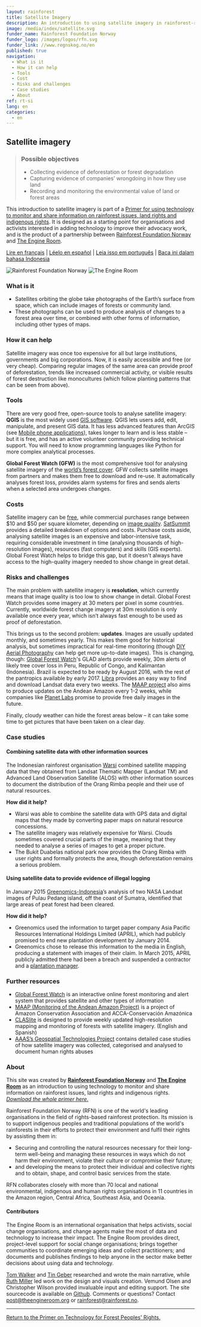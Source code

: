 ```yaml
---
layout: rainforest
title: Satellite Imagery
description: An introduction to using satellite imagery in rainforest-related projects for analysing change over time in a forest area, or generating evidence of deforestation, trends like increased commercial activity, or visible results of forest degradation.<p>Part of the <a href="/rainforest-tech">Rainforest Technology</a> report.</p>
image: /media/index/satellite.svg
funder_name: Rainforest Foundation Norway
funder_logo: /images/logos/rfn.svg
funder_link: //www.regnskog.no/en
published: true
navigation:
  - What is it
  - How it can help
  - Tools
  - Cost
  - Risks and challenges
  - Case studies
  - About
ref: rt-si
lang: en
categories:
  - en
---
```


## Satellite imagery

> ### Possible objectives
> * Collecting evidence of deforestation or forest degradation
> * Capturing evidence of companies’ wrongdoing in how they use land
> * Recording and monitoring the environmental value of land or forest areas

This introduction to satellite imagery is part of a [Primer for using technology to monitor and share information on rainforest issues, land rights and indigenous rights](/rainforest-tech). It is designed as a starting point for organisations and activists interested in adding technology to improve their advocacy work, and is the product of a partnership between [Rainforest Foundation Norway](http://www.regnskog.no/en/) and [The Engine Room](https://theengineroom.org).

[Lire en français](http://library.theengineroom.org/fr/rainforest-tech-satellite-imagery/) | [Léelo en español](http://library.theengineroom.org/es/rainforest-tech-satellite-imagery/) | [Leia isso em português](http://library.theengineroom.org/pt/rainforest-tech-satellite-imagery/) | [Baca ini dalam bahasa Indonesia](http://library.theengineroom.org/id/rainforest-tech-satellite-imagery/)

![Rainforest Foundation Norway](/images/logos/rfn-dark.svg) ![The Engine Room](/images/logos/engineroom-dark.png)

### What is it

* Satellites orbiting the globe take photographs of the Earth’s surface from space, which can include images of forests or community land.
* These photographs can be used to produce analysis of changes to a forest area over time, or combined with other forms of information, including other types of maps.

### How it can help
Satellite imagery was once too expensive for all but large institutions, governments and big corporations. Now, it is easily accessible and free (or very cheap). Comparing regular images of the same area can provide proof of deforestation, trends like increased commercial activity, or visible results of forest destruction like monocultures (which follow planting patterns that can be seen from above).

### Tools
There are very good free, open-source tools to analyse satellite imagery: **QGIS** is the most widely used [GIS software](http://www.qgis.org/en/docs/index.html). QGIS lets users add, edit, manipulate, and present GIS data. It has less advanced features than ArcGIS (see [Mobile phone applications](/rainforest-tech-mobile-phones)), takes longer to learn and is less stable – but it is free, and has an active volunteer community providing technical support. You will need to know programming languages like Python for more complex analytical processes.

**Global Forest Watch (GFW)** is the most comprehensive tool for analysing satellite imagery of the [world’s forest cover](http://www.globalforestwatch.org/). GFW collects satellite images from partners and makes them free to download and re-use. It automatically analyses forest loss, provides alarm systems for fires and sends alerts when a selected area undergoes changes.

### Costs
Satellite imagery can be [free](http://earthexplorer.usgs.gov/), while commercial purchases range between $10 and $50 per square kilometer, depending on [image quality](http://www.aaas.org/page/high-resolution-satellite-imagery-ordering-and-analysis-handbook#VI.). [SatSummit](http://landscape.satsummit.io/) provides a detailed breakdown of options and costs. Purchase costs aside, analysing satellite images is an expensive and labor-intensive task, requiring considerable investment in time (analysing thousands of high-resolution images), resources (fast computers) and skills (GIS experts). Global Forest Watch helps to bridge this gap, but it doesn't always have access to the high-quality imagery needed to show change in great detail.

### Risks and challenges
The main problem with satellite imagery is **resolution**, which currently means that image quality is too low to show change in detail. Global Forest Watch provides some imagery at 30 meters per pixel in some countries. Currently, worldwide forest change imagery at 30m resolution is only available once every year, which isn’t always fast enough to be used as proof of deforestation.

This brings us to the second problem: **updates**. Images are usually updated monthly, and sometimes yearly. This makes them good for historical analysis, but sometimes impractical for real-time monitoring (though [DIY Aerial Photography](/rainforest-tech-diy-aerial-mapping) can help get more up-to-date images). This is changing, though: [Global Forest Watch](http://www.globalforestwatch.org/map/)'s GLAD alerts provide weekly, 30m alerts of likely tree cover loss in Peru, Republic of Congo, and Kalimantan (Indonesia). Brazil is expected to be ready by August 2016, with the rest of the pantropics available by early 2017. [Libra](http://libra.developmentseed.org) provides an easy way to find and download Landsat data every two weeks. The [MAAP project](http://maaproject.org/about-maap/) also aims to produce updates on the Andean Amazon every 1-2 weeks, while companies like [Planet Labs](http://www.planet.com) promise to provide free daily images in the future.

Finally, cloudy weather can hide the forest areas below – it can take some time to get pictures that have been taken on a clear day.

### Case studies

#### Combining satellite data with other information sources

The Indonesian rainforest organisation [Warsi](http://www.warsi.org/) combined satellite mapping data that they obtained from Landsat Thematic Mapper (Landsat TM) and Advanced Land Observation Satellite (ALOS) with other information sources to document the distribution of the Orang Rimba people and their use of natural resources.

**How did it help?**

* Warsi was able to combine the satellite data with GPS data and digital maps that they made by converting paper maps on natural resource concessions.
* The satellite imagery was relatively expensive for Warsi. Clouds sometimes covered crucial parts of the image, meaning that they needed to analyse a series of images to get a proper picture.
* The Bukit Duabelas national park now provides the Orang Rimba with user rights and formally protects the area, though deforestation remains a serious problem.

#### Using satellite data to provide evidence of illegal logging

In January 2015 [Greenomics-Indonesia](http://www.greenomics.org/)’s analysis of two NASA Landsat images of Pulau Pedang island, off the coast of Sumatra, identified that large areas of peat forest had been cleared.

**How did it help?**

* Greenomics used the information to target paper company Asia Pacific Resources International Holdings Limited (APRIL), which had publicly promised to end new plantation development by January 2014.
* Greenomics chose to release this information to the media in English, producing a statement with images of their claim. In March 2015, APRIL publicly admitted there had been a breach and suspended a contractor and a [plantation manager](http://www.greenomics.org/docs/Greenomics_Press-Release_SFMP_Violation-(LowRes).pdf).

### Further resources

* [Global Forest Watch](www.globalforestwatch.org) is an interactive online forest monitoring and alert system that provides satellite and other types of information
* [MAAP (Monitoring of the Andean Amazon Project)](http://maaproject.org/about-maap/) is a project of Amazon Conservation Association and ACCA-Conservación Amazónica
* [CLASlite](http://claslite.carnegiescience.edu/en/index.html) is designed to provide weekly updated high-resolution mapping and monitoring of forests with satellite imagery. (English and Spanish)
* [AAAS’s Geospatial Technologies Project](http://www.aaas.org/case-studies) contains detailed case studies of how satellite imagery was collected, categorised and analysed to document human rights abuses

### About

This site was created by __[Rainforest Foundation Norway](www.regnskog.no/en/)__ and __[The Engine Room](//theengineroom.org)__  as an introduction to using technology to monitor and share information on rainforest issues, land rights and indigenous rights. [*Download the whole primer here.*](media/rainforest/Rainforest-tech-primer.pdf)

Rainforest Foundation Norway (RFN) is one of the world's leading organisations in the field of rights-based rainforest protection. Its mission is to support indigenous peoples and traditional populations of the world's rainforests in their efforts to protect their environment and fulfil their rights by assisting them in:

- Securing and controlling the natural resources necessary for their long-term well-being and managing these resources in ways which do not harm their environment, violate their culture or compromise their future;
- and developing the means to protect their individual and collective rights and to obtain, shape, and control basic services from the state.

RFN collaborates closely with more than 70 local and national environmental, indigenous and human rights organisations in 11 countries in the Amazon region, Central Africa, Southeast Asia, and Oceania.

#### Contributors

The Engine Room is an international organisation that helps activists, social change organisations, and change agents make the most of data and technology to increase their impact. The Engine Room provides direct, project-level support for social change organisations; brings together communities to coordinate emerging ideas and collect practitioners; and documents and publishes findings to help anyone in the sector make better decisions about using data and technology.

[Tom Walker](https://www.theengineroom.org/our_team/tom-walker/) and [Tin Geber](https://www.theengineroom.org/our_team/tin-geber/) researched and wrote the main narrative, while [Ruth Miller](http://ruthmiller.net/) led work on the design and visuals creation. Vemund Olsen and Christopher Wilson provided invaluable input and editing support. The site sourcecode is available on [Github](https://github.com/the-engine-room/library/). Comments or questions? Contact [post@theengineroom.org](mailto:post@theengineroom.org) or [rainforest@rainforest.no](rainforest@rainforest.no).

<hr>

[Return to the Primer on Technology for Forest Peoples' Rights.](/rainforest-tech)
